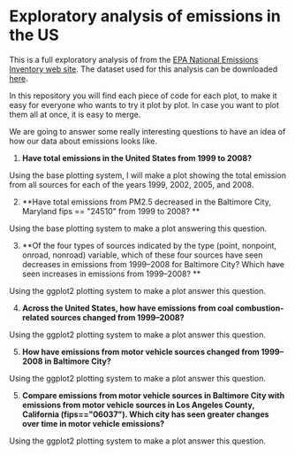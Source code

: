 # Exploratory analysis of emissions in the US
This is a full exploratory analysis of from the [EPA National Emissions Inventory web site](https://www.epa.gov/air-emissions-inventories).
The dataset used for this analysis can be downloaded [here](https://d396qusza40orc.cloudfront.net/exdata%2Fdata%2FNEI_data.zip).

In this repository you will find each piece of code for each plot, to make it easy for everyone who wants to try it plot by plot. In case you want to plot them all at once, it is easy to merge.

We are going to answer some really interesting questions to have an idea of how our data about emissions looks like.

1. **Have total emissions in the United States from 1999 to 2008?**

Using the base plotting system, I will make a plot showing the total emission from all sources for each of the years 1999, 2002, 2005, and 2008.



2. **Have total emissions from PM2.5 decreased in the Baltimore City, Maryland fips == "24510" from 1999 to 2008? **

Using the base plotting system to make a plot answering this question.



3. **Of the four types of sources indicated by the type (point, nonpoint, onroad, nonroad) variable, which of these four sources have seen decreases in emissions from 1999–2008 for Baltimore City? Which have seen increases in emissions from 1999–2008? **

Using the ggplot2 plotting system to make a plot answer this question.



4. **Across the United States, how have emissions from coal combustion-related sources changed from 1999–2008?**

Using the ggplot2 plotting system to make a plot answer this question.



5. **How have emissions from motor vehicle sources changed from 1999–2008 in Baltimore City?**

Using the ggplot2 plotting system to make a plot answer this question.



5. **Compare emissions from motor vehicle sources in Baltimore City with emissions from motor vehicle sources in Los Angeles County, California (fips=="06037"). Which city has seen greater changes over time in motor vehicle emissions?**

Using the ggplot2 plotting system to make a plot answer this question.

